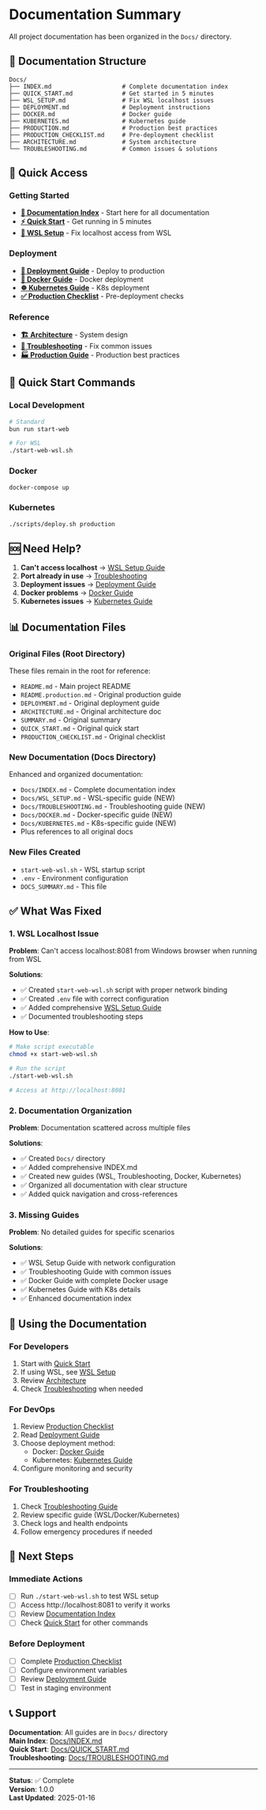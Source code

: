 # Documentation Summary

All project documentation has been organized in the `Docs/` directory.

## 📁 Documentation Structure

```
Docs/
├── INDEX.md                    # Complete documentation index
├── QUICK_START.md              # Get started in 5 minutes
├── WSL_SETUP.md                # Fix WSL localhost issues
├── DEPLOYMENT.md               # Deployment instructions
├── DOCKER.md                   # Docker guide
├── KUBERNETES.md               # Kubernetes guide
├── PRODUCTION.md               # Production best practices
├── PRODUCTION_CHECKLIST.md     # Pre-deployment checklist
├── ARCHITECTURE.md             # System architecture
└── TROUBLESHOOTING.md          # Common issues & solutions
```

## 🎯 Quick Access

### Getting Started
- **[📖 Documentation Index](./Docs/INDEX.md)** - Start here for all documentation
- **[⚡ Quick Start](./Docs/QUICK_START.md)** - Get running in 5 minutes
- **[🐧 WSL Setup](./Docs/WSL_SETUP.md)** - Fix localhost access from WSL

### Deployment
- **[🚀 Deployment Guide](./Docs/DEPLOYMENT.md)** - Deploy to production
- **[🐳 Docker Guide](./Docs/DOCKER.md)** - Docker deployment
- **[☸️ Kubernetes Guide](./Docs/KUBERNETES.md)** - K8s deployment
- **[✅ Production Checklist](./Docs/PRODUCTION_CHECKLIST.md)** - Pre-deployment checks

### Reference
- **[🏗️ Architecture](./Docs/ARCHITECTURE.md)** - System design
- **[🔧 Troubleshooting](./Docs/TROUBLESHOOTING.md)** - Fix common issues
- **[🏭 Production Guide](./Docs/PRODUCTION.md)** - Production best practices

## 🚀 Quick Start Commands

### Local Development
```bash
# Standard
bun run start-web

# For WSL
./start-web-wsl.sh
```

### Docker
```bash
docker-compose up
```

### Kubernetes
```bash
./scripts/deploy.sh production
```

## 🆘 Need Help?

1. **Can't access localhost** → [WSL Setup Guide](./Docs/WSL_SETUP.md)
2. **Port already in use** → [Troubleshooting](./Docs/TROUBLESHOOTING.md)
3. **Deployment issues** → [Deployment Guide](./Docs/DEPLOYMENT.md)
4. **Docker problems** → [Docker Guide](./Docs/DOCKER.md)
5. **Kubernetes issues** → [Kubernetes Guide](./Docs/KUBERNETES.md)

## 📊 Documentation Files

### Original Files (Root Directory)
These files remain in the root for reference:
- `README.md` - Main project README
- `README.production.md` - Original production guide
- `DEPLOYMENT.md` - Original deployment guide
- `ARCHITECTURE.md` - Original architecture doc
- `SUMMARY.md` - Original summary
- `QUICK_START.md` - Original quick start
- `PRODUCTION_CHECKLIST.md` - Original checklist

### New Documentation (Docs Directory)
Enhanced and organized documentation:
- `Docs/INDEX.md` - Complete documentation index
- `Docs/WSL_SETUP.md` - WSL-specific guide (NEW)
- `Docs/TROUBLESHOOTING.md` - Troubleshooting guide (NEW)
- `Docs/DOCKER.md` - Docker-specific guide (NEW)
- `Docs/KUBERNETES.md` - K8s-specific guide (NEW)
- Plus references to all original docs

### New Files Created
- `start-web-wsl.sh` - WSL startup script
- `.env` - Environment configuration
- `DOCS_SUMMARY.md` - This file

## ✅ What Was Fixed

### 1. WSL Localhost Issue
**Problem**: Can't access localhost:8081 from Windows browser when running from WSL

**Solutions**:
- ✅ Created `start-web-wsl.sh` script with proper network binding
- ✅ Created `.env` file with correct configuration
- ✅ Added comprehensive [WSL Setup Guide](./Docs/WSL_SETUP.md)
- ✅ Documented troubleshooting steps

**How to Use**:
```bash
# Make script executable
chmod +x start-web-wsl.sh

# Run the script
./start-web-wsl.sh

# Access at http://localhost:8081
```

### 2. Documentation Organization
**Problem**: Documentation scattered across multiple files

**Solutions**:
- ✅ Created `Docs/` directory
- ✅ Added comprehensive INDEX.md
- ✅ Created new guides (WSL, Troubleshooting, Docker, Kubernetes)
- ✅ Organized all documentation with clear structure
- ✅ Added quick navigation and cross-references

### 3. Missing Guides
**Problem**: No detailed guides for specific scenarios

**Solutions**:
- ✅ WSL Setup Guide with network configuration
- ✅ Troubleshooting Guide with common issues
- ✅ Docker Guide with complete Docker usage
- ✅ Kubernetes Guide with K8s details
- ✅ Enhanced documentation index

## 📖 Using the Documentation

### For Developers
1. Start with [Quick Start](./Docs/QUICK_START.md)
2. If using WSL, see [WSL Setup](./Docs/WSL_SETUP.md)
3. Review [Architecture](./Docs/ARCHITECTURE.md)
4. Check [Troubleshooting](./Docs/TROUBLESHOOTING.md) when needed

### For DevOps
1. Review [Production Checklist](./Docs/PRODUCTION_CHECKLIST.md)
2. Read [Deployment Guide](./Docs/DEPLOYMENT.md)
3. Choose deployment method:
   - Docker: [Docker Guide](./Docs/DOCKER.md)
   - Kubernetes: [Kubernetes Guide](./Docs/KUBERNETES.md)
4. Configure monitoring and security

### For Troubleshooting
1. Check [Troubleshooting Guide](./Docs/TROUBLESHOOTING.md)
2. Review specific guide (WSL/Docker/Kubernetes)
3. Check logs and health endpoints
4. Follow emergency procedures if needed

## 🎯 Next Steps

### Immediate Actions
- [ ] Run `./start-web-wsl.sh` to test WSL setup
- [ ] Access http://localhost:8081 to verify it works
- [ ] Review [Documentation Index](./Docs/INDEX.md)
- [ ] Check [Quick Start](./Docs/QUICK_START.md) for other commands

### Before Deployment
- [ ] Complete [Production Checklist](./Docs/PRODUCTION_CHECKLIST.md)
- [ ] Configure environment variables
- [ ] Review [Deployment Guide](./Docs/DEPLOYMENT.md)
- [ ] Test in staging environment

## 📞 Support

**Documentation**: All guides are in `Docs/` directory  
**Main Index**: [Docs/INDEX.md](./Docs/INDEX.md)  
**Quick Start**: [Docs/QUICK_START.md](./Docs/QUICK_START.md)  
**Troubleshooting**: [Docs/TROUBLESHOOTING.md](./Docs/TROUBLESHOOTING.md)

---

**Status**: ✅ Complete  
**Version**: 1.0.0  
**Last Updated**: 2025-01-16
